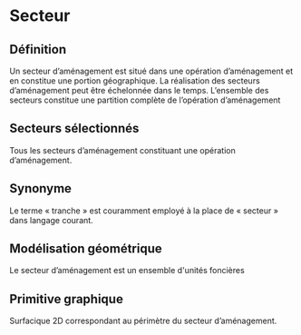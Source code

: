 # Secteur

## Définition
Un secteur d’aménagement est situé dans une opération d’aménagement et en constitue une portion géographique. La réalisation des secteurs d’aménagement peut être échelonnée dans le temps.
L’ensemble des secteurs constitue une partition complète de l’opération d’aménagement

## Secteurs sélectionnés
Tous les secteurs d’aménagement constituant une opération d’aménagement.

## Synonyme
Le terme « tranche » est couramment employé à la place de « secteur » dans langage courant.

## Modélisation géométrique
Le secteur d’aménagement est un ensemble d'unités foncières

## Primitive graphique
Surfacique 2D correspondant au périmètre du secteur d’aménagement.
